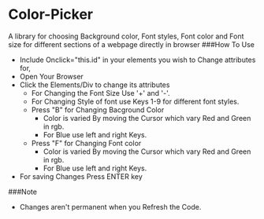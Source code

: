 # Color-Picker
A library for choosing Background color, Font styles, Font color and Font size for different sections of a webpage directly in browser
###How To Use
- Include Onclick="this.id" in your elements you wish to Change attributes for,
- Open Your Browser
- Click the Elements/Div to change its attributes 
  - For Changing the Font Size Use  '+'  and  '-'.
  - For Changing Style of font use Keys 1-9 for different font styles.
  - Press "B" for Changing Bacground Color
    - Color is varied By moving the Cursor which vary Red and Green in rgb.
    - For Blue use left and right Keys.
  - Press "F" for Changing Font color
    - Color is varied By moving the Cursor which vary Red and Green in rgb.
    - For Blue use left and right Keys.
- For saving Changes Press ENTER key

###Note

- Changes aren't permanent when you Refresh the Code.
